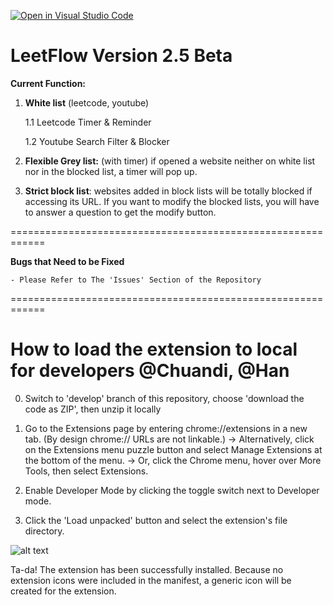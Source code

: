 
[![Open in Visual Studio Code](https://classroom.github.com/assets/open-in-vscode-718a45dd9cf7e7f842a935f5ebbe5719a5e09af4491e668f4dbf3b35d5cca122.svg)](https://classroom.github.com/online_ide?assignment_repo_id=11115984&assignment_repo_type=AssignmentRepo)

# LeetFlow Version 2.5 Beta

**Current Function:**

1. **White list** (leetcode, youtube)

    1.1 Leetcode Timer & Reminder

    1.2 Youtube Search Filter & Blocker
    
2. **Flexible Grey list:** (with timer) if opened a website neither on white list nor in the blocked list, a timer will pop up.
    
3. **Strict block list**: websites added in block lists will be totally blocked if accessing its URL. If you want to modify the blocked lists, you will have to answer a question to get the modify button.

============================================================

**Bugs that Need to be Fixed**

	- Please Refer to The 'Issues' Section of the Repository
        
============================================================



# How to load the extension to local for developers @Chuandi, @Han

0. Switch to 'develop' branch of this repository, choose 'download the code as ZIP', then unzip it locally

1. Go to the Extensions page by entering chrome://extensions in a new tab. (By design chrome:// URLs are not linkable.)
    -> Alternatively, click on the Extensions menu puzzle button and select Manage Extensions at the bottom of the menu.
    -> Or, click the Chrome menu, hover over More Tools, then select Extensions.
    
 
2. Enable Developer Mode by clicking the toggle switch next to Developer mode.
3. Click the 'Load unpacked' button and select the extension's file directory.

![alt text](https://user-images.githubusercontent.com/36625317/233700422-adeff59a-a61c-4835-94ee-aba861cd6d9f.png)

Ta-da! The extension has been successfully installed. Because no extension icons were included in the manifest, a generic icon will be created for the extension.
